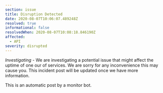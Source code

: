 ```yaml
---
section: issue
title: Disruption Detected
date: 2020-08-07T10:06:07.489248Z
resolved: true
informational: false
resolvedWhen: 2020-08-07T10:08:18.846190Z
affected:
  - API
severity: disrupted
---
```

*Investigating* - We are investigating a potential issue that might affect the uptime of one our of services. We are sorry for any inconvenience this may cause you. This incident post will be updated once we have more information.

This is an automatic post by a monitor bot.
        
